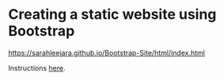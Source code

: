 # Creating a static website using Bootstrap

https://sarahleejara.github.io/Bootstrap-Site/html/index.html

Instructions [here](https://github.com/becodeorg/Hamilton-promo-3/tree/master/Projects/TI-BootstrapRestaurant).
